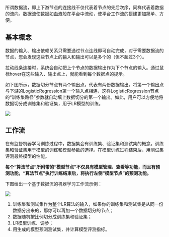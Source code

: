 所谓数据流，即上下游节点的连接线不仅代表着节点的先后次序，同样代表着数据的流向。数据流使数据如血液般在平台中流动，使平台工作流的搭建更加简单、方便。

## 基本概念

数据的输入、输出依赖关系只需要通过节点连线即可自动完成，对于需要数据流的节点，您会发现这些节点上的输入和输出可以是多个的（但不超过3个）。

拉动线条连接时，系统会自动把上个节点的数据输出作为下个节点的输入。通过鼠标hover在这些输入、输出点上，就能看到每个数据点的提示。

如下图所示，数据切分节点有两个输出点，代表有两份数据输出。将第一个输出点与下游的LogisticRegression第一个输入点相连，这样LogisticRegression节点的“训练集路径”参数就自动填上数据切分的第一个输出。如此，用户可以方便地将数据切分成训练集和验证集，用于LR模型的训练。


![](https://main.qcloudimg.com/raw/123c86b4f8a1ade222b49e7621513b1c.png)


## 工作流

在有监督机器学习训练过程中，数据集会有训练集、验证集和测试集的概念。训练集和验证集用于模型的训练和模型参数的选择。在模型训练过程结束后，用测试集评测最终模型的性能。

**每个“算法节点”所附带的“模型节点”不仅具有模型管理、查看等功能，而且有预测功能，“算法节点”执行训练结束后，将执行左侧“模型节点”的预测功能。**

下图给出一个基于数据流的机器学习工作流示例：


![](https://main.qcloudimg.com/raw/9c2b6a82f0a6aea43bbd157397bc5770.jpg)


1. 训练集和测试集作为整个LR算法的输入，如果你的训练集和测试集是从同一份数据分出来的，那你可以再加一个数据切分的节点；
2. 数据随机按比例切分成训练集和验证集；
3. LR模型训练、调参；
4. 用生成的模型预测测试集，并计算模型评测指标。
